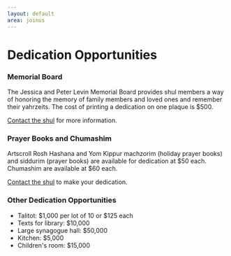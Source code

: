 ```yaml
---
layout: default
area: joinus
---
```


# Dedication Opportunities

### Memorial Board

The Jessica and Peter Levin Memorial Board provides shul members a way of honoring the memory of family members and loved ones and remember their yahrzeits. The cost of printing a dedication on one plaque is $500. 

[Contact the shul](mailto:info@mekorhabracha.org) for more information.

### Prayer Books and Chumashim

Artscroll Rosh Hashana and Yom Kippur machzorim (holiday prayer books) and siddurim (prayer books) are available for dedication at $50 each. Chumashim are available at $60 each.

[Contact the shul](mailto:info@mekorhabracha.org) to make your dedication.

### Other Dedication Opportunities

- Talitot: $1,000 per lot of 10 or $125 each
- Texts for library: $10,000
- Large synagogue hall: $50,000
- Kitchen: $5,000
- Children's room: $15,000